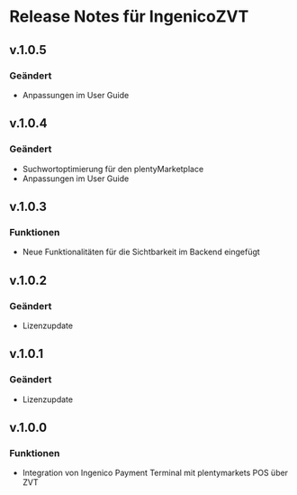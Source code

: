 # Release Notes für IngenicoZVT

## v.1.0.5
### Geändert
- Anpassungen im User Guide

## v.1.0.4
### Geändert
- Suchwortoptimierung für den plentyMarketplace
- Anpassungen im User Guide

## v.1.0.3
### Funktionen
- Neue Funktionalitäten für die Sichtbarkeit im Backend eingefügt

## v.1.0.2
### Geändert
- Lizenzupdate

## v.1.0.1
### Geändert
- Lizenzupdate

## v.1.0.0
### Funktionen
- Integration von Ingenico Payment Terminal mit plentymarkets POS über ZVT
